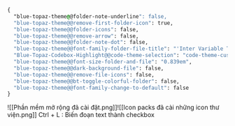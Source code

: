 ```css
{
  "blue-topaz-theme@@folder-note-underline": false,
  "blue-topaz-theme@@remove-first-folder-icon": true,
  "blue-topaz-theme@@folder-icons": false,
  "blue-topaz-theme@@remove-arrow": false,
  "blue-topaz-theme@@folder-note-dot": false,
  "blue-topaz-theme@@font-family-folder-file-title": "'Inter Variable Text Light', 'Source Han Sans', 'Noto Sans CJK', 'Source Sans Pro', 'Segoe UI Emoji', sans-serif",
  "Blue-Topaz-Codebox-Highlight@@code-theme-selection": "code-theme-custom",
  "blue-topaz-theme@@font-size-folder-and-file": "0.839em",
  "blue-topaz-theme@@dark-background-file": false,
  "blue-topaz-theme@@remove-file-icons": false,
  "blue-topaz-theme@@bt-toggle-colorful-folder": false,
  "blue-topaz-theme@@font-family-change-to-default": false
}
```

![[Phần mềm mở rộng đã cài đặt.png]]![[Icon packs đã cài những icon thư viện.png]]
Ctrl + L  : Biến đoạn text thành checkbox